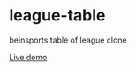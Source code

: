 # league-table
beinsports table of league clone

[Live demo](https://demo.nejdetkadirbektas.com/dogukan-yilmaz/league-table.html)
